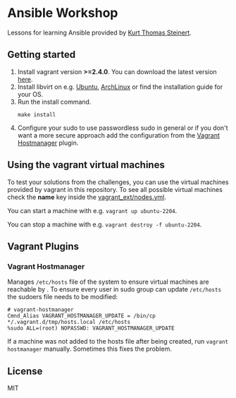 # Ansible Workshop

Lessons for learning Ansible provided by [Kurt Thomas Steinert](https://www.linkedin.com/in/contact-steinert/).

## Getting started

1. Install vagrant version **>=2.4.0**. You can download the latest version [here](https://www.vagrantup.com/downloads.html).
2. Install libvirt on e.g. [Ubuntu](https://help.ubuntu.com/community/KVM/Installation), [ArchLinux](https://wiki.archlinux.org/title/Libvirt) or find the installation guide for your OS.
3. Run the install command.
    ```shell
    make install
    ```
4. Configure your sudo to use passwordless sudo in general or if you don't want a more secure approach add the configuration from the [Vagrant Hostmanager](README.md#vagrant-hostmanager) plugin.

## Using the vagrant virtual machines

To test your solutions from the challenges, you can use the virtual machines provided by vagrant in this repository. To see all possible virtual machines check the **name** key inside the [vagrant_ext/nodes.yml](./vagrant_ext/nodes.yml).

You can start a machine with e.g. `vagrant up ubuntu-2204`.

You can stop a machine with e.g. `vagrant destroy -f ubuntu-2204`.

## Vagrant Plugins

### Vagrant Hostmanager

Manages `/etc/hosts` file of the system to ensure virtual machines are reachable by <short-name>. To ensure every user in sudo group can update `/etc/hosts` the sudoers file needs to be modified:

```shell
# vagrant-hostmanager
Cmnd_Alias VAGRANT_HOSTMANAGER_UPDATE = /bin/cp */.vagrant.d/tmp/hosts.local /etc/hosts
%sudo ALL=(root) NOPASSWD: VAGRANT_HOSTMANAGER_UPDATE
```

If a machine was not added to the hosts file after being created, run `vagrant hostmanager` manually. Sometimes this fixes the problem.

## License

MIT
